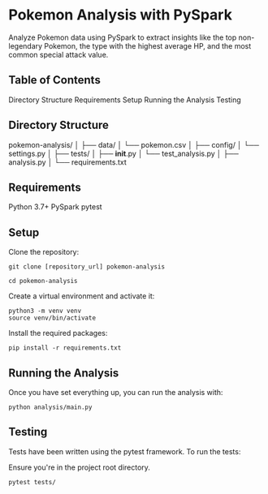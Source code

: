 # Pokemon Analysis with PySpark

Analyze Pokemon data using PySpark to extract insights like the top non-legendary Pokemon, the type with the highest average HP, and the most common special attack value.

## Table of Contents

Directory Structure
Requirements
Setup
Running the Analysis
Testing

## Directory Structure

pokemon-analysis/
│
├── data/
│   └── pokemon.csv
│
├── config/
│   └── settings.py
│
├── tests/
│   ├── __init__.py
│   └── test_analysis.py
│
├── analysis.py
│
└── requirements.txt


## Requirements

Python 3.7+
PySpark
pytest

## Setup

Clone the repository:

	git clone [repository_url] pokemon-analysis
	
	cd pokemon-analysis
	
Create a virtual environment and activate it:

	python3 -m venv venv
	source venv/bin/activate
	
Install the required packages:

	pip install -r requirements.txt
	
## Running the Analysis

Once you have set everything up, you can run the analysis with:

	python analysis/main.py

## Testing

Tests have been written using the pytest framework. To run the tests:

Ensure you're in the project root directory.

	pytest tests/